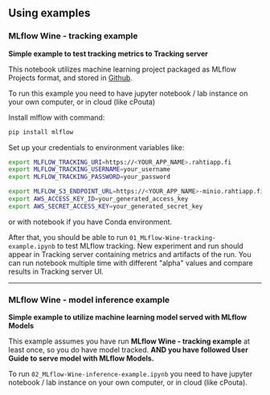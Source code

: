 ## Using examples

### MLflow Wine - tracking example
**Simple example to test tracking metrics to Tracking server**

This notebook utilizes machine learning project packaged as MLflow Projects format, and stored in [Github](https://github.com/mlflow/mlflow-example).

To run this example you need to have jupyter notebook / lab instance on your own computer, or in cloud (like cPouta)

Install mlflow with command:
```bash
pip install mlflow
```
Set up your credentials to environment variables like:
```bash
export MLFLOW_TRACKING_URI=https://<YOUR_APP_NAME>.rahtiapp.fi
export MLFLOW_TRACKING_USERNAME=your_username
export MLFLOW_TRACKING_PASSWORD=your_password

export MLFLOW_S3_ENDPOINT_URL=https://<YOUR_APP_NAME>-minio.rahtiapp.fi
export AWS_ACCESS_KEY_ID=your_generated_access_key
export AWS_SECRET_ACCESS_KEY=your_generated_secret_key 
```
or with notebook if you have Conda environment.

After that, you should be able to run `01_MLflow-Wine-tracking-example.ipynb` to test MLflow tracking.
New experiment and run should appear in Tracking server containing metrics and artifacts of the run.
You can run notebook multiple time with different "alpha" values and compare results in Tracking server UI.

---

### MLflow Wine - model inference example
**Simple example to utilize machine learning model served with MLflow Models**

This example assumes you have run **MLflow Wine - tracking example** at least once, so you do have model tracked.
**AND you have followed User Guide to serve model with MLflow Models.**

To run `02_MLflow-Wine-inference-example.ipynb` you need to have jupyter notebook / lab instance on your own computer, or in cloud (like cPouta).



